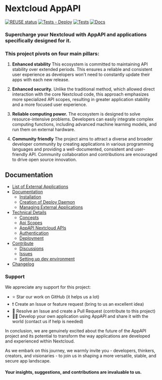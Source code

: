 <!--
  - SPDX-FileCopyrightText: 2023 Nextcloud GmbH and Nextcloud contributors
  - SPDX-License-Identifier: AGPL-3.0-or-later
-->
# Nextcloud AppAPI

[![REUSE status](https://api.reuse.software/badge/github.com/nextcloud/app_api)](https://api.reuse.software/info/github.com/nextcloud/app_api)
[![Tests - Deploy](https://github.com/nextcloud/app_api/actions/workflows/tests-deploy.yml/badge.svg)](https://github.com/nextcloud/app_api/actions/workflows/tests-deploy.yml)
[![Tests](https://github.com/nextcloud/app_api/actions/workflows/tests.yml/badge.svg)](https://github.com/nextcloud/app_api/actions/workflows/tests.yml)
[![Docs](https://github.com/nextcloud/app_api/actions/workflows/docs.yml/badge.svg)](https://nextcloud.github.io/app_api/)

### Supercharge your Nextcloud with AppAPI and applications specifically designed for it.

### This project pivots on four main pillars:

1. **Enhanced stability** This ecosystem is committed to maintaining API stability over extended periods.
   This ensures a reliable and consistent user experience as developers won't need to constantly update their apps with each new release.

2. **Enhanced security.** Unlike the traditional method, which allowed direct interaction with the core Nextcloud code,
   this approach emphasizes more specialized API scopes, resulting in greater application stability and a more focused user experience.

3. **Reliable computing power.** The ecosystem is designed to solve resource-intensive problems.
   Developers can easily integrate complex computing functions, including advanced machine learning models, and run them on external hardware.

4. **Community friendly** The project aims to attract a diverse and broader developer community by creating applications
   in various programming languages and providing a well-documented, consistent and user-friendly API.
   Community collaboration and contributions are encouraged to drive open source innovation.

## Documentation

- [List of External Applications](https://github.com/nextcloud/app_api/blob/main/APPS.md)
- [Documentation](https://nextcloud.github.io/app_api/)
	- [Installation](https://nextcloud.github.io/app_api/Installation.html)
	- [Creation of Deploy Daemon](https://nextcloud.github.io/app_api/ManagingExternalApplications.html)
	- [Managing External Applications](https://nextcloud.github.io/app_api/CreationOfDeployDaemon.html)
- [Technical Details](https://nextcloud.github.io/app_api/tech_details/index.html)
	- [Concepts](https://nextcloud.github.io/app_api/Concepts.html)
	- [Api Scopes](https://nextcloud.github.io/app_api/tech_details/ApiScopes.html)
	- [AppAPI Nextcloud APIs](https://nextcloud.github.io/app_api/tech_details/api/index.html)
    - [Authentication](https://nextcloud.github.io/app_api/tech_details/Authentication.html)
    - [Deployment](https://nextcloud.github.io/app_api/tech_details/Deployment.html)
- [Contribute](https://github.com/nextcloud/app_api/blob/main/.github/CONTRIBUTING.md)
	- [Discussions](https://github.com/nextcloud/app_api/discussions)
	- [Issues](https://github.com/nextcloud/app_api/issues)
    - [Setting up dev environment](https://nextcloud.github.io/app_api/DevSetup.html)
- [Changelog](https://github.com/nextcloud/app_api/blob/main/CHANGELOG.md)

### Support

We appreciate any support for this project:

- ⭐ Star our work on GitHub (it helps us a lot)
- ❗ Create an Issue or feature request (bring to us an excellent idea)
- 💁 Resolve an Issue and create a Pull Request (contribute to this project)
- 🧑‍💻 Develop your own application using AppAPI and share it with the world (contact us if help is needed)

In conclusion, we are genuinely excited about the future of the AppAPI project and its potential to transform 
the way applications are developed and experienced within Nextcloud.

As we embark on this journey, we warmly invite you - developers, thinkers, creators, and visionaries - 
to join us in shaping a more versatile, stable, and secure app landscape.

#### Your insights, suggestions, and contributions are invaluable to us.
